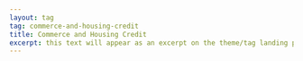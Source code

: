 ```yaml
---
layout: tag
tag: commerce-and-housing-credit
title: Commerce and Housing Credit
excerpt: this text will appear as an excerpt on the theme/tag landing page
---
```


